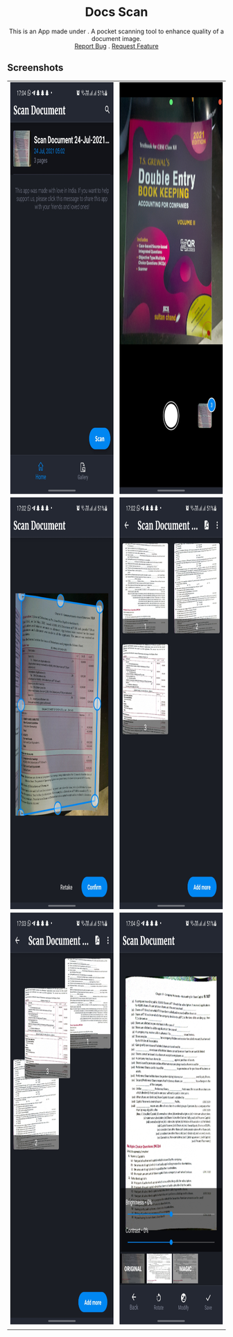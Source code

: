 
<h1 align="center">Docs Scan</h1>

<p align="center">This is an App made under . 
A pocket scanning tool to enhance quality of a document image.
<br>
<a href="https://github.com/HackRx2-0/ps7_bbdec_team/issues">Report Bug</a>
    .
<a href="https://github.com/HackRx2-0/ps7_bbdec_team/issues">Request Feature</a>
  </p>
  
 <h2>Screenshots</h2>
<table>
      <tr><td><img src="https://github.com/HackRx2-0/ps7_bbdec_team/blob/master/ScreenShots/Screenshot_20210724-170422_Scan%20Document.jpg" width="450" height="950"></td>
        <td><img src="https://github.com/HackRx2-0/ps7_bbdec_team/blob/master/ScreenShots/Screenshot_20210724-170243_Scan%20Document.jpg" width="450" height="950"></td></tr>
      <tr><td><img src="https://github.com/HackRx2-0/ps7_bbdec_team/blob/master/ScreenShots/Screenshot_20210724-170223_Scan%20Document.jpg" width="450" height="950"></td>
        <td><img src="https://github.com/HackRx2-0/ps7_bbdec_team/blob/master/ScreenShots/Screenshot_20210724-170257_Scan%20Document.jpg" width="450" height="950"></td></tr>
      <tr><td><img src="https://github.com/HackRx2-0/ps7_bbdec_team/blob/master/ScreenShots/Screenshot_20210724-170325_Scan%20Document.jpg" width="450" height="950"></td>
        <td><img src="https://github.com/HackRx2-0/ps7_bbdec_team/blob/master/ScreenShots/Screenshot_20210724-170406_Scan%20Document.jpg" width="450" height="950"></td></tr>
      <tr><td></td>
  </tr>
</table>
